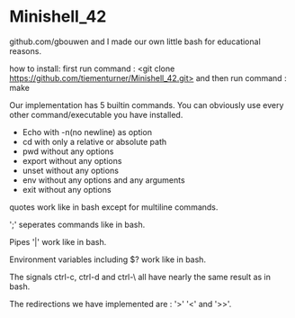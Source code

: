 # Minishell_42
github.com/gbouwen and I made our own little bash for educational reasons. 

how to install: first run command : <git clone https://github.com/tiementurner/Minishell_42.git> and then run command : make

Our implementation has 5 builtin commands. You can obviously use every other command/executable you have installed.

- Echo with -n(no newline) as option
- cd with only a relative or absolute path
- pwd without any options
- export without any options
- unset without any options
- env without any options and any arguments
- exit without any options

quotes work like in bash except for multiline commands.

';' seperates commands like in bash.

Pipes '|' work like in bash.

Environment variables including $? work like in bash.

The signals ctrl-c, ctrl-d and ctrl-\ all have nearly the same result as in bash.

The redirections we have implemented are : '>' '<' and '>>'.
